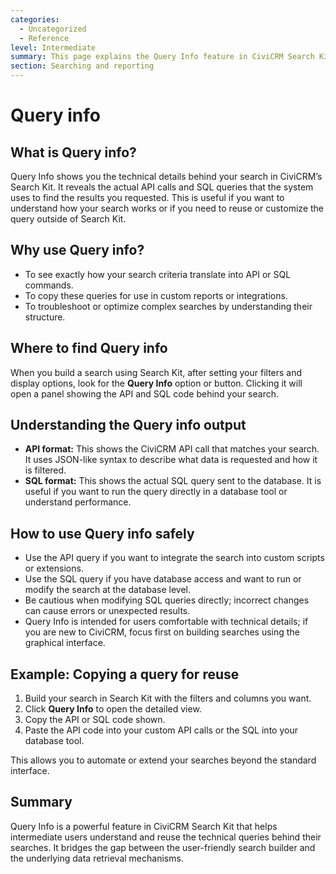 ```yaml
---
categories:
  - Uncategorized
  - Reference  
level: Intermediate  
summary: This page explains the Query Info feature in CiviCRM Search Kit, showing how to view and use the underlying API and SQL queries generated by your search criteria.  
section: Searching and reporting  
---
```


# Query info

## What is Query info?

Query Info shows you the technical details behind your search in CiviCRM’s Search Kit. It reveals the actual API calls and SQL queries that the system uses to find the results you requested. This is useful if you want to understand how your search works or if you need to reuse or customize the query outside of Search Kit.

## Why use Query info?

- To see exactly how your search criteria translate into API or SQL commands.  
- To copy these queries for use in custom reports or integrations.  
- To troubleshoot or optimize complex searches by understanding their structure.  

## Where to find Query info

When you build a search using Search Kit, after setting your filters and display options, look for the **Query Info** option or button. Clicking it will open a panel showing the API and SQL code behind your search.

## Understanding the Query info output

- **API format:** This shows the CiviCRM API call that matches your search. It uses JSON-like syntax to describe what data is requested and how it is filtered.  
- **SQL format:** This shows the actual SQL query sent to the database. It is useful if you want to run the query directly in a database tool or understand performance.  

## How to use Query info safely

- Use the API query if you want to integrate the search into custom scripts or extensions.  
- Use the SQL query if you have database access and want to run or modify the search at the database level.  
- Be cautious when modifying SQL queries directly; incorrect changes can cause errors or unexpected results.  
- Query Info is intended for users comfortable with technical details; if you are new to CiviCRM, focus first on building searches using the graphical interface.

## Example: Copying a query for reuse

1. Build your search in Search Kit with the filters and columns you want.  
2. Click **Query Info** to open the detailed view.  
3. Copy the API or SQL code shown.  
4. Paste the API code into your custom API calls or the SQL into your database tool.  

This allows you to automate or extend your searches beyond the standard interface.

## Summary

Query Info is a powerful feature in CiviCRM Search Kit that helps intermediate users understand and reuse the technical queries behind their searches. It bridges the gap between the user-friendly search builder and the underlying data retrieval mechanisms.
